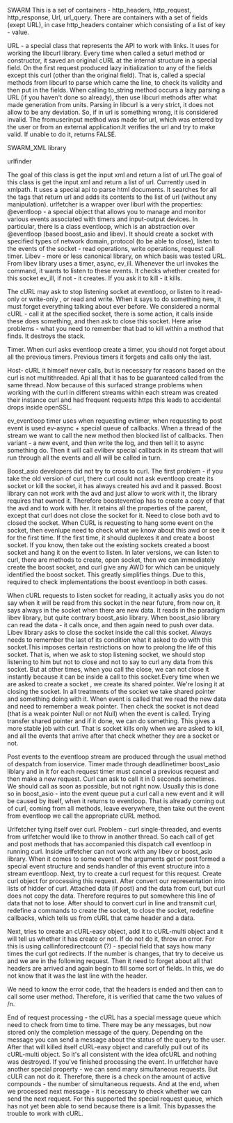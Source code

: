 SWARM 
This is a set of containers - http_headers, http_request, http_response, Url, url_query. There are containers with a set of fields (exept URL), in case http_headers container which consisting of a list of key - value. 

URL - a special class that represents the API to work with links. It uses for working the libcurl library. Every time when called a seturl method or constructor, it saved an original cURL at the internal structure in a special field. On the first request produced lazy initialization  to any of the fields except this curl (other than the original field). That is, called a special methods from libcurl to parse which came the line, to check its validity and then put in the fields. When calling to_string method occurs a lazy parsing a URL (if you haven't done so already), then use libcurl methods after what made generation from units. 
Parsing in libcurl is a very strict, it does not allow to be any deviation. So, if in url is something wrong, it is considered invalid. The fromuserinput method was made for url, which was entered by the user or from an external application.It verifies the url and try to make valid. If unable to do it, returns FALSE. 

SWARM_XML library

urlfinder

The goal of this class is get the input xml and return a list of url.The goal of this class is get the input xml and return a list of url. Currently used in xmlpath. It uses a special api to parse html documents. It searches for all the tags that return url and adds its contents to the list of url (without any manipulation). 
urlfetcher is a wrapper over liburl with the properties:
@eventloop - a special object that allows you to manage and monitor various events associated with timers and input-output devices. In particular, there is a class eventloop, which is an abstraction over @eventloop (based boost_asio and libev). It should create a socket with specified types of network domain, protocol (to be able to close), listen to the events of the socket - read operations, write operations, request call timer. Libev - more or less canonical library, on which basis was tested URL. From libev library uses a timer, async, ev_ill. Whenever the url invokes the command, it wants to listen to these events. It checks whether created for this socket ev_ill, if not - it creates. If you ask it to kill - it kills.

The cURL may ask to stop listening socket at eventloop, or listen to it read-only or write-only , or read and write. When it says to do something new, it must forget everything talking about ever before. We considered a normal cURL - call it at the specified socket, there is some action, it calls inside these does something, and then ask to close this socket. Here arise problems - what you need to remember that bad to kill within a method that finds. It destroys the stack.

Timer. When curl asks eventloop create a timer, you should not forget about all the previous timers. Previous timers it forgets and calls only the last.

Host- cURL it himself never calls, but is necessary for reasons based on the curl is not multithreaded. Api all that it has to be guaranteed called from the same thread. Now because of this surfaced strange problems when working with the curl in different streams within each stream was created their instance curl and had frequent requests https this leads to accidental drops inside openSSL.

ev_eventloop timer uses when requesting evtimer, when requesting to post event is used ev-async + special queue of callbacks. When a thread of the stream we want to call the new method then blocked list of callbacks. Then variant - a new event, and then write the log, and then tell it to async something do. Then it will call evlibev special callback in its stream that will run through all the events and all will be called in turn.

Boost_asio developers did not try to cross to curl. The first problem - if you take the old version of curl, there curl could not ask eventloop create its socket or kill the socket, it has always created his avd and it passed. Boost library can not work with the avd and just allow to work with it, the library requires that owned it. Therefore boosteventlop has to create a copy of that the avd and to work with her. It retains all the properties of the parent, except that curl does not close the socket for it. Need to close both avd to closed the socket. When CURL is requesting to hang some event on the socket, then evenlupe need to check what we know about this awd or see it for the first time. If the first time, it should duplexes it and create a boost socket. If you know, then take out the existing sockets created a boost socket and hang it on the event to listen. In later versions, we can listen to curl, there are methods to create, open socket, then we can immediately create the boost socket, and curl give any AWD for which can be uniquely identified the boost socket. This greatly simplifies things. Due to this, required to check implementations the boost eventloop in both cases.

When cURL requests to listen socket for reading, it actually asks you do not say when it will be read from this socket in the near future, from now on, it says always in the socket when there are new data. It reads in the paradigm libev library, but quite contrary boost_asio library. When boost_asio library can read the data - it calls once, and then again need to push over data. Libev library asks to close the socket inside the call this socket. Always needs to remember the last of its condition what it asked to do with this socket.This imposes certain restrictions on how to prolong the life of this socket. That is, when we ask to stop listening socket, we should stop listening to him but not to close and not to say to curl any data from this socket. But at other times, when you call the close, we can not close it instantly because it can be inside a call to this socket.Every time when we are asked to create a socket , we create its shared pointer. We're losing it at closing the socket. In all treatments of the socket we take shared pointer and something doing with it. When event is called that we read the new data and need to remember a weak pointer. Then check the socket is not dead (that is a weak pointer Null or not Null) when the event is called. Trying transfer shared pointer and if it done, we can do something. This gives a more stable job with curl. That is socket kills only when we are asked to kill, and all the events that arrive after that check whether they are a socket or not. 

Post events to the eventloop stream are produced through the usual method of despatch from ioservice. Timer made through deadlinetimer boost_asio liblary and in it for each request timer must cancel a previous request and then make a new request. Curl can ask to call it in 0 seconds sometimes. We should call as soon as possible, but not right now. Usually this is done so in boost_asio - into the event queue put a curl call a new event and it will be caused by itself, when it returns to eventloop. That is already coming out of curl, coming from all methods, leave everywhere, then take out the event from eventloop we call the appropriate cURL method. 

Urlfetcher tying itself over curl. Problem - curl single-threaded, and events from urlfetcher would like to throw in another thread. So each call of get and post methods that has accompanied this dispatch call eventloop in running curl. Inside urlfetcher can not work with any libev or boost_asio library. When it comes to some event of the arguments get or post formed a special event structure and sends handler of this event structure into a stream eventloop. Next, try to create a curl request for this request. Create curl object for processing this request. After convert our representation into lists of hidder of curl. Attached data (if post) and the data from curl, but curl does not copy the data. Therefore requires to put somewhere this line of data that not to lose. After should to convert curl in line and transmit curl, redefine a commands to create the socket, to close the socket, redefine callbacks, which tells us from cURL that came header and a data.

Next, tries to create an cURL-easy object, add it to cURL-multi object and it will tell us whether it has create or not. If do not do it, throw an error. For this is using callinforedirectcount (?) - special field that says how many times the curl got redirects. If the number is changes, that try to deceive us and we are in the following request. Then it need to forget about all that headers are arrived and again begin to fill some sort of fields. In this, we do not know that it was the last line with the header.

We need to know the error code, that the headers is ended and then can to call some user method. Therefore, it is verified that came the two values ​of /n. 

End of request processing - the cURL has a special message queue which need to check from time to time. There may be any messages, but now stored only the completion message of the query. Depending on the message you can send a message about the status of the query to the user. After that will killed itself cURL-easy  object and carefully pull out of its cURL-multi object. So it's all consistent with the idea of ​​cURL and nothing was destroyed. If you've finished processing the event. In urlfetcher have another special property - we can send many simultaneous requests. But cULR can not do it. Therefore, there is a check on the amount of active compounds - the number of simultaneous requests. And at the end, when we processed next message - it is necessary to check whether we can send the next request. For this supported the special request queue, which has not yet been able to send because there is a limit. This bypasses the trouble to work with cURL.
